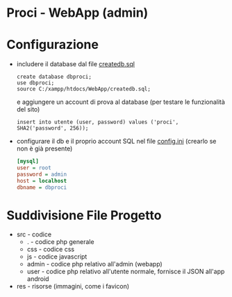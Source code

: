 # Proci - WebApp (admin)

# Configurazione

- includere il database dal file [createdb.sql](createdb.sql)
  ```MySQL
  create database dbproci;
  use dbproci;
  source C:/xampp/htdocs/WebApp/createdb.sql;
  ```
  
  e aggiungere un account di prova al database (per testare le funzionalità del sito)
  ```MySQL
  insert into utente (user, password) values ('proci', SHA2('password', 256));
  ```
  
- configurare il db e il proprio account SQL nel file [config.ini](config.ini) (crearlo se non è già presente)
  ```ini
  [mysql]
  user = root
  password = admin
  host = localhost
  dbname = dbproci
  ```

# Suddivisione File Progetto

- src - codice
  - . - codice php generale
  - css - codice css
  - js - codice javascript
  - admin - codice php relativo all'admin (webapp)
  - user - codice php relativo all'utente normale, fornisce il JSON all'app android
- res - risorse (immagini, come i favicon)

